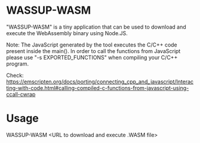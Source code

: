 # WASSUP-WASM
"WASSUP-WASM" is a tiny application that can be used to download and execute the WebAssembly binary using Node.JS.

Note:
The JavaScript generated by the tool executes the C/C++ code present inside the main(). In order to call the functions from JavaScript please use "-s EXPORTED_FUNCTIONS" when compiling your C/C++ program.

Check: https://emscripten.org/docs/porting/connecting_cpp_and_javascript/Interacting-with-code.html#calling-compiled-c-functions-from-javascript-using-ccall-cwrap

# Usage
WASSUP-WASM <URL to download and execute .WASM file>
